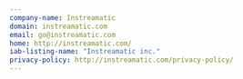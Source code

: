 ```yaml
---
company-name: Instreamatic
domain: instreamatic.com
email: go@instreamatic.com
home: http://instreamatic.com/
iab-listing-name: "Instreamatic inc."
privacy-policy: http://instreamatic.com/privacy-policy/
---
```




